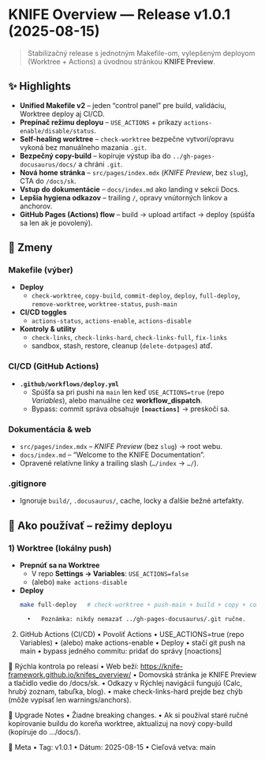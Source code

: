 # KNIFE Overview — Release v1.0.1 (2025-08-15)

> Stabilizačný release s jednotným Makefile-om, vylepšeným deployom (Worktree + Actions) a úvodnou stránkou **KNIFE Preview**.

## ✨ Highlights
- **Unified Makefile v2** – jeden “control panel” pre build, validáciu, Worktree deploy aj CI/CD.
- **Prepínač režimu deployu** – `USE_ACTIONS` + príkazy `actions-enable/disable/status`.
- **Self-healing worktree** – `check-worktree` bezpečne vytvorí/opravu vykoná bez manuálneho mazania `.git`.
- **Bezpečný copy-build** – kopíruje výstup iba do `../gh-pages-docusaurus/docs/` a chráni `.git`.
- **Nová home stránka** – `src/pages/index.mdx` (*KNIFE Preview*, bez `slug`), CTA do `/docs/sk`.
- **Vstup do dokumentácie** – `docs/index.md` ako landing v sekcii Docs.
- **Lepšia hygiena odkazov** – trailing `/`, opravy vnútorných linkov a anchorov.
- **GitHub Pages (Actions) flow** – build → upload artifact → deploy (spúšťa sa len ak je povolený).

## 🔧 Zmeny

### Makefile (výber)
- **Deploy**
  - `check-worktree`, `copy-build`, `commit-deploy`, `deploy`, `full-deploy`,
    `remove-worktree`, `worktree-status`, `push-main`
- **CI/CD toggles**
  - `actions-status`, `actions-enable`, `actions-disable`
- **Kontroly & utility**
  - `check-links`, `check-links-hard`, `check-links-full`, `fix-links`
  - sandbox, stash, restore, cleanup (`delete-dotpages`) atď.

### CI/CD (GitHub Actions)
- **`.github/workflows/deploy.yml`**
  - Spúšťa sa pri pushi na `main` len keď `USE_ACTIONS=true` (repo *Variables*),
    alebo manuálne cez **workflow_dispatch**.
  - Bypass: commit správa obsahuje **`[noactions]`** → preskočí sa.

### Dokumentácia & web
- `src/pages/index.mdx` – *KNIFE Preview* (bez `slug`) → root webu.
- `docs/index.md` – “Welcome to the KNIFE Documentation”.
- Opravené relatívne linky a trailing slash (`…/index` → `…/`).

### .gitignore
- Ignoruje `build/`, `.docusaurus/`, cache, locky a ďalšie bežné artefakty.

## 🚀 Ako používať – režimy deployu

### 1) Worktree (lokálny push)
- **Prepnúť sa na Worktree**
  - V repo **Settings → Variables**: `USE_ACTIONS=false`
  - (alebo) `make actions-disable`
- **Deploy**
  ```bash
  make full-deploy   # check-worktree + push-main + build + copy + commit + push

  	•	Poznámka: nikdy nemazať ../gh-pages-docusaurus/.git ručne.

2) GitHub Actions (CI/CD)
	•	Povoliť Actions
	•	USE_ACTIONS=true (repo Variables)
	•	(alebo) make actions-enable
	•	Deploy
	•	stačí git push na main
	•	bypass jedného commitu: pridať do správy [noactions]

🧪 Rýchla kontrola po releasi
	•	Web beží: https://knife-framework.github.io/knifes_overview/
	•	Domovská stránka je KNIFE Preview a tlačidlo vedie do /docs/sk.
	•	Odkazy v Rýchlej navigácii fungujú (Calc, hrubý zoznam, tabuľka, blog).
	•	make check-links-hard prejde bez chýb (môže vypísať len warnings/anchors).

🔄 Upgrade Notes
	•	Žiadne breaking changes.
	•	Ak si používal staré ručné kopírovanie buildu do koreňa worktree, aktualizuj na nový copy-build (kopíruje do …/docs/).

📌 Meta
	•	Tag: v1.0.1
	•	Dátum: 2025-08-15
	•	Cieľová vetva: main